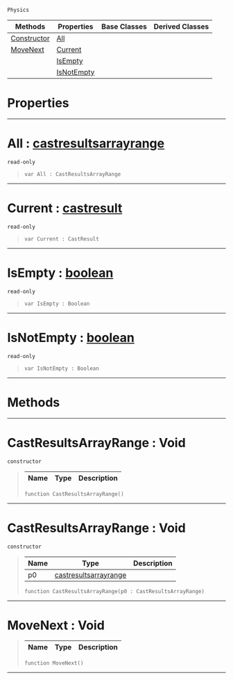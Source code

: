  `Physics`

|Methods|Properties|Base Classes|Derived Classes|
|---|---|---|---|
|[ Constructor](https://plasmaengine.github.io/PlasmaDocs/Plasma1/C++/code_reference/class_reference/castresultsarrayrange.md#castresultsarrayrange-vo)|[ All](https://plasmaengine.github.io/PlasmaDocs/Plasma1/C++/code_reference/class_reference/castresultsarrayrange.md#all-plasma-engine-document)| | |
|[ MoveNext](https://plasmaengine.github.io/PlasmaDocs/Plasma1/C++/code_reference/class_reference/castresultsarrayrange.md#movenext-void)|[ Current](https://plasmaengine.github.io/PlasmaDocs/Plasma1/C++/code_reference/class_reference/castresultsarrayrange.md#current-plasma-engine-docu)| | |
| |[ IsEmpty](https://plasmaengine.github.io/PlasmaDocs/Plasma1/C++/code_reference/class_reference/castresultsarrayrange.md#isempty-plasma-engine-docu)| | |
| |[ IsNotEmpty](https://plasmaengine.github.io/PlasmaDocs/Plasma1/C++/code_reference/class_reference/castresultsarrayrange.md#isnotempty-plasma-engine-d)| | |


 #  Properties


---  
 #  All : [castresultsarrayrange](https://plasmaengine.github.io/PlasmaDocs/Plasma1/C++/code_reference/class_reference/castresultsarrayrange.md)

 `read-only`

> 
> ``` lang=cpp, name=Lightning
> var All : CastResultsArrayRange


---  
 #  Current : [castresult](https://plasmaengine.github.io/PlasmaDocs/Plasma1/C++/code_reference/class_reference/castresult.md)

 `read-only`

> 
> ``` lang=cpp, name=Lightning
> var Current : CastResult


---  
 #  IsEmpty : [boolean](https://plasmaengine.github.io/PlasmaDocs/Plasma1/C++/code_reference/lightning_base_types/boolean.md)

 `read-only`

> 
> ``` lang=cpp, name=Lightning
> var IsEmpty : Boolean


---  
 #  IsNotEmpty : [boolean](https://plasmaengine.github.io/PlasmaDocs/Plasma1/C++/code_reference/lightning_base_types/boolean.md)

 `read-only`

> 
> ``` lang=cpp, name=Lightning
> var IsNotEmpty : Boolean


---  
 #  Methods


---  
 #  CastResultsArrayRange : Void

 `constructor`

> 
> |Name|Type|Description|
> |---|---|---|
> ``` lang=cpp, name=Lightning
> function CastResultsArrayRange()
> ``` 


---  
 #  CastResultsArrayRange : Void

 `constructor`

> 
> |Name|Type|Description|
> |---|---|---|
> |p0|[castresultsarrayrange](https://plasmaengine.github.io/PlasmaDocs/Plasma1/C++/code_reference/class_reference/castresultsarrayrange.md)| |
> ``` lang=cpp, name=Lightning
> function CastResultsArrayRange(p0 : CastResultsArrayRange)
> ``` 


---  
 #  MoveNext : Void

> 
> |Name|Type|Description|
> |---|---|---|
> ``` lang=cpp, name=Lightning
> function MoveNext()
> ``` 


---  
 

 